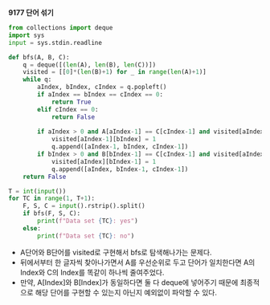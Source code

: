 __9177 단어 섞기__

```python
from collections import deque
import sys
input = sys.stdin.readline

def bfs(A, B, C):
    q = deque([(len(A), len(B), len(C))])
    visited = [[0]*(len(B)+1) for _ in range(len(A)+1)]
    while q:
        aIndex, bIndex, cIndex = q.popleft()
        if aIndex == bIndex == cIndex == 0:
            return True
        elif cIndex == 0:
            return False
        
        if aIndex > 0 and A[aIndex-1] == C[cIndex-1] and visited[aIndex-1][bIndex] == 0:
            visited[aIndex-1][bIndex] = 1
            q.append([aIndex-1, bIndex, cIndex-1])
        if bIndex > 0 and B[bIndex-1] == C[cIndex-1] and visited[aIndex][bIndex-1] == 0:
            visited[aIndex][bIndex-1] = 1
            q.append([aIndex, bIndex-1, cIndex-1])
    return False

T = int(input())
for TC in range(1, T+1):
    F, S, C = input().rstrip().split()
    if bfs(F, S, C):
        print(f"Data set {TC}: yes")
    else:
        print(f"Data set {TC}: no")
```

- A단어와 B단어를 visited로 구현해서 bfs로 탐색해나가는 문제다.
- 뒤에서부터 한 글자씩 찾아나가면서 A를 우선순위로 두고 단어가 일치한다면 A의 Index와 C의 Index를 똑같이 하나씩 줄여주었다.
- 만약, A[Index]와 B[Index]가 동일하다면 둘 다 deque에 넣어주기 때문에 최종적으로 해당 단어를 구현할 수 있는지 아닌지 예외없이 파악할 수 있다.